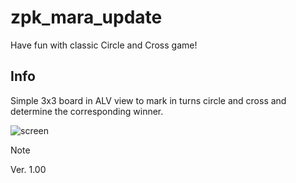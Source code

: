 # zpk_mara_update

Have fun with classic Circle and Cross game! 

## Info
Simple 3x3 board in ALV view to mark in turns circle and cross and determine the corresponding winner. 

![screen]([https://github.com/jacekirlik/z_circle_and_cross/blob/b058cb8b191cf82613d0050a32955bfad21b96dc/screen.png](https://github.com/jacekirlik/zpk_mara_update/blob/e9b8a88830058cab6cfdbb2fa6cdb75d8f74d3e1/screen.gif))

> [!NOTE]
> Ver. 1.00
